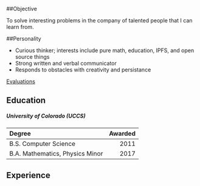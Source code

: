 ##Objective

To solve interesting problems in the company of talented people that I can learn from.

##Personality

 - Curious thinker; interests include pure math, education, IPFS, and open source things
 - Strong written and verbal communicator
 - Responds to obstacles with creativity and persistance

[Evaluations](personality/index.md)

## Education

##### University of Colorado (UCCS)

|Degree                            | Awarded |
|:-----                            | ------: |
| B.S. Computer Science            |    2011 |
| B.A. Mathematics, Physics Minor  |    2017 |

## Experience


